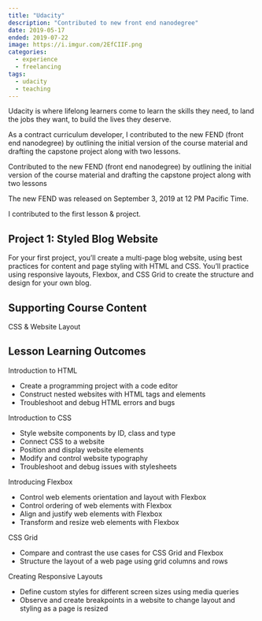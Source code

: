 ```yaml
---
title: "Udacity"
description: "Contributed to new front end nanodegree"
date: 2019-05-17
ended: 2019-07-22
image: https://i.imgur.com/2EfCIIF.png
categories:
  - experience
  - freelancing
tags:
  - udacity
  - teaching
---
```


Udacity is where lifelong learners come to learn the skills they need, to land the jobs they want, to build the lives they deserve.

As a contract curriculum developer, I contributed to the new FEND (front end nanodegree) by outlining the initial version of the course material and drafting the capstone project along with two lessons.

Contributed to the new FEND (front end nanodegree) by outlining the initial version of the course material and drafting the capstone project along with two lessons

The new FEND was released on September 3, 2019 at 12 PM Pacific Time.

I contributed to the first lesson & project.

## Project 1: Styled Blog Website

For your first project, you’ll create a multi-page blog website, using best practices for content and page
styling with HTML and CSS. You’ll practice using responsive layouts, Flexbox, and CSS Grid to create the
structure and design for your own blog.

## Supporting Course Content

CSS & Website Layout

## Lesson Learning Outcomes

Introduction to HTML

- Create a programming project with a code editor
- Construct nested websites with HTML tags and elements
- Troubleshoot and debug HTML errors and bugs

Introduction to CSS

- Style website components by ID, class and type
- Connect CSS to a website
- Position and display website elements
- Modify and control website typography
- Troubleshoot and debug issues with stylesheets

Introducing Flexbox

- Control web elements orientation and layout with Flexbox
- Control ordering of web elements with Flexbox
- Align and justify web elements with Flexbox
- Transform and resize web elements with Flexbox

CSS Grid

- Compare and contrast the use cases for CSS Grid and Flexbox
- Structure the layout of a web page using grid columns and rows

Creating Responsive Layouts

- Define custom styles for different screen sizes using media queries
- Observe and create breakpoints in a website to change layout and
  styling as a page is resized
